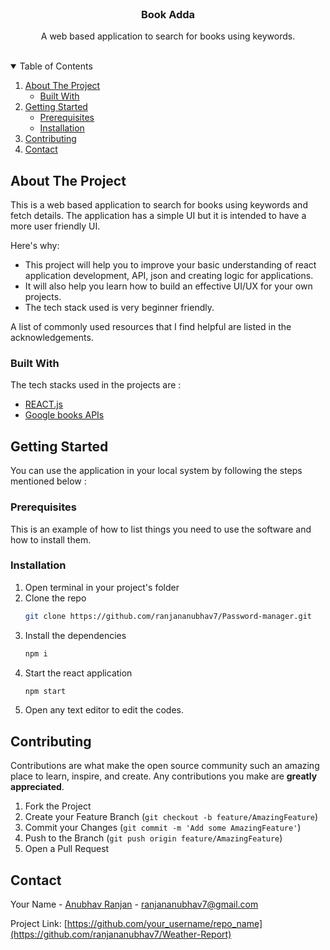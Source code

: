 



<!-- PROJECT LOGO -->
<br />
<p align="center">

  <h3 align="center">Book Adda</h3>

  <p align="center">
    A web based application to search for books using keywords. 
    <br />
    <br />
  </p>
</p>



<!-- TABLE OF CONTENTS -->
<details open="open">
  <summary>Table of Contents</summary>
  <ol>
    <li>
      <a href="#about-the-project">About The Project</a>
      <ul>
        <li><a href="#built-with">Built With</a></li>
      </ul>
    </li>
    <li>
      <a href="#getting-started">Getting Started</a>
      <ul>
        <li><a href="#prerequisites">Prerequisites</a></li>
        <li><a href="#installation">Installation</a></li>
      </ul>
    </li>
    <li><a href="#contributing">Contributing</a></li>
    <li><a href="#contact">Contact</a></li>
  </ol>
</details>



<!-- ABOUT THE PROJECT -->
## About The Project

This is a web based application to search for books using keywords and fetch details. The application has a simple UI but it is intended to have a more user friendly UI.

Here's why:
* This project will help you to improve your basic understanding of react application development, API, json and creating logic for applications. 
* It will also help you learn how to build an effective UI/UX for your own projects.
* The tech stack used is very beginner friendly.


A list of commonly used resources that I find helpful are listed in the acknowledgements.

### Built With

The tech stacks used in the projects are :
* [REACT.js](https://reactjs.org/docs/getting-started.html)
* [Google books APIs](https://developers.google.com/books/docs/v1/getting_started)



<!-- GETTING STARTED -->
## Getting Started

You can use the application in your local system by following the steps mentioned below :

### Prerequisites

This is an example of how to list things you need to use the software and how to install them.

### Installation

1. Open terminal in your project's folder
2. Clone the repo
   ```sh
   git clone https://github.com/ranjananubhav7/Password-manager.git
   ```
3. Install the dependencies 
   ```sh
   npm i
   ```
4. Start the react application
   ```sh
   npm start
   ```
5. Open any text editor to edit the codes.   



<!-- CONTRIBUTING -->
## Contributing

Contributions are what make the open source community such an amazing place to learn, inspire, and create. Any contributions you make are **greatly appreciated**.

1. Fork the Project
2. Create your Feature Branch (`git checkout -b feature/AmazingFeature`)
3. Commit your Changes (`git commit -m 'Add some AmazingFeature'`)
4. Push to the Branch (`git push origin feature/AmazingFeature`)
5. Open a Pull Request



<!-- CONTACT -->
## Contact

Your Name - [Anubhav Ranjan](https://www.linkedin.com/in/anubhav-ranjan-223b73129/) - ranjananubhav7@gmail.com

Project Link: [https://github.com/your_username/repo_name](https://github.com/ranjananubhav7/Weather-Report)







<!-- MARKDOWN LINKS & IMAGES -->
<!-- https://www.markdownguide.org/basic-syntax/#reference-style-links -->
[contributors-shield]: https://img.shields.io/github/contributors/othneildrew/Best-README-Template.svg?style=for-the-badge
[contributors-url]: https://github.com/othneildrew/Best-README-Template/graphs/contributors
[forks-shield]: https://img.shields.io/github/forks/othneildrew/Best-README-Template.svg?style=for-the-badge
[forks-url]: https://github.com/othneildrew/Best-README-Template/network/members
[stars-shield]: https://img.shields.io/github/stars/othneildrew/Best-README-Template.svg?style=for-the-badge
[stars-url]: https://github.com/othneildrew/Best-README-Template/stargazers
[issues-shield]: https://img.shields.io/github/issues/othneildrew/Best-README-Template.svg?style=for-the-badge
[issues-url]: https://github.com/othneildrew/Best-README-Template/issues
[license-shield]: https://img.shields.io/github/license/othneildrew/Best-README-Template.svg?style=for-the-badge
[license-url]: https://github.com/othneildrew/Best-README-Template/blob/master/LICENSE.txt
[linkedin-shield]: https://img.shields.io/badge/-LinkedIn-black.svg?style=for-the-badge&logo=linkedin&colorB=555
[linkedin-url]: https://linkedin.com/in/othneildrew
[product-screenshot]: images/screenshot.png
